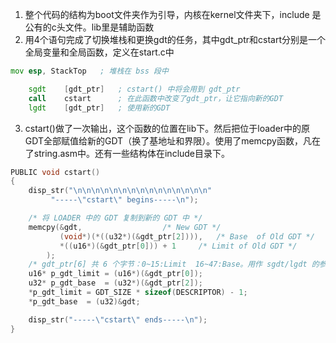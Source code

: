 1. 整个代码的结构为boot文件夹作为引导，内核在kernel文件夹下，include 是公有的c头文件。lib里是辅助函数
2. 用4个语句完成了切换堆栈和更换gdt的任务，其中gdt_ptr和cstart分别是一个全局变量和全局函数，定义在start.c中
```asm
mov	esp, StackTop	; 堆栈在 bss 段中

	sgdt	[gdt_ptr]	; cstart() 中将会用到 gdt_ptr
	call	cstart		; 在此函数中改变了gdt_ptr，让它指向新的GDT
	lgdt	[gdt_ptr]	; 使用新的GDT

```
3. cstart()做了一次输出，这个函数的位置在lib下。然后把位于loader中的原GDT全部赋值给新的GDT（换了基地址和界限）。使用了memcpy函数，凡在了string.asm中。还有一些结构体在include目录下。

```c
PUBLIC void cstart()
{
	disp_str("\n\n\n\n\n\n\n\n\n\n\n\n\n\n\n"
		 "-----\"cstart\" begins-----\n");

	/* 将 LOADER 中的 GDT 复制到新的 GDT 中 */
	memcpy(&gdt,				  /* New GDT */
	       (void*)(*((u32*)(&gdt_ptr[2]))),   /* Base  of Old GDT */
	       *((u16*)(&gdt_ptr[0])) + 1	  /* Limit of Old GDT */
		);
	/* gdt_ptr[6] 共 6 个字节：0~15:Limit  16~47:Base。用作 sgdt/lgdt 的参数。*/
	u16* p_gdt_limit = (u16*)(&gdt_ptr[0]);
	u32* p_gdt_base  = (u32*)(&gdt_ptr[2]);
	*p_gdt_limit = GDT_SIZE * sizeof(DESCRIPTOR) - 1;
	*p_gdt_base  = (u32)&gdt;

	disp_str("-----\"cstart\" ends-----\n");
}

```
